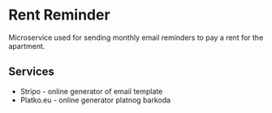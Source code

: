 # Rent Reminder

Microservice used for sending monthly email reminders to pay a rent for the apartment.

## Services

- Stripo - online generator of email template
- Platko.eu - online generator platnog barkoda
